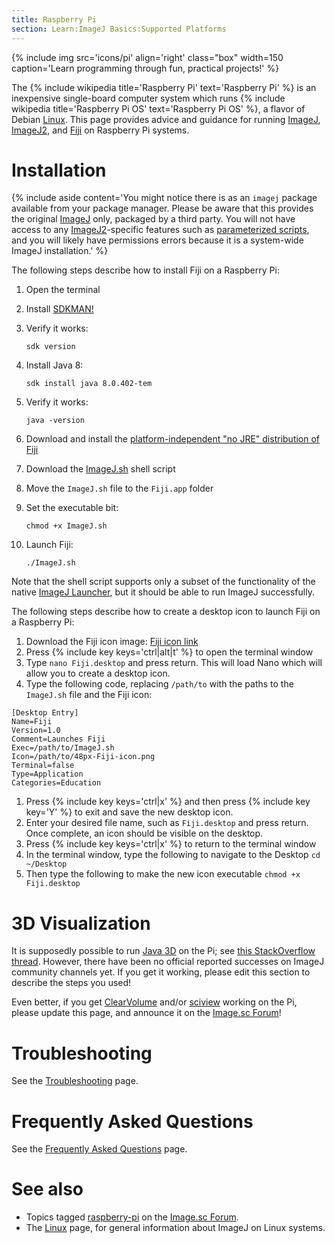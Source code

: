 ```yaml
---
title: Raspberry Pi
section: Learn:ImageJ Basics:Supported Platforms
---
```


{% include img src='icons/pi' align='right' class="box" width=150 caption='Learn programming through fun, practical projects!' %}

The {% include wikipedia title='Raspberry Pi' text='Raspberry Pi' %} is an inexpensive single-board computer system which runs {% include wikipedia title='Raspberry Pi OS' text='Raspberry Pi OS' %}, a flavor of Debian [Linux](/platforms/linux). This page provides advice and guidance for running [ImageJ](/software/imagej), [ImageJ2](/software/imagej2), and [Fiji](/software/fiji) on Raspberry Pi systems.

# Installation

{% include aside content='You might notice there is as an `imagej` package available from your package manager. Please be aware that this provides the original [ImageJ](/software/imagej) only, packaged by a third party. You will not have access to any [ImageJ2](/software/imagej2)-specific features such as [parameterized scripts](/scripting/parameters), and you will likely have permissions errors because it is a system-wide ImageJ installation.' %}

The following steps describe how to install Fiji on a Raspberry Pi:

1.  Open the terminal
2.  Install [SDKMAN!](https://sdkman.io/)
3.  Verify it works:

        sdk version
4.  Install Java 8:

        sdk install java 8.0.402-tem
5.  Verify it works:

        java -version
    
7.  Download and install the [platform-independent "no JRE" distribution of Fiji](http://downloads.imagej.net/fiji/latest/fiji-nojre.zip)
8.  Download the [ImageJ.sh](https://github.com/imagej/imagej2/blob/-/bin/ImageJ.sh) shell script
9.  Move the `ImageJ.sh` file to the `Fiji.app` folder
10.  Set the executable bit:

         chmod +x ImageJ.sh
11.  Launch Fiji:

         ./ImageJ.sh

Note that the shell script supports only a subset of the functionality of the native [ImageJ Launcher](/learn/launcher), but it should be able to run ImageJ successfully.

The following steps describe how to create a desktop icon to launch Fiji on a Raspberry Pi:

1.  Download the Fiji icon image: [Fiji icon link](/media/icons/fiji.png)
2.  Press {% include key keys='ctrl|alt|t' %} to open the terminal window
3.  Type `nano Fiji.desktop` and press return. This will load Nano which will allow you to create a desktop icon.
4.  Type the following code, replacing `/path/to` with the paths to the `ImageJ.sh` file and the Fiji icon:

<!-- -->

    [Desktop Entry]
    Name=Fiji
    Version=1.0
    Comment=Launches Fiji
    Exec=/path/to/ImageJ.sh
    Icon=/path/to/48px-Fiji-icon.png
    Terminal=false
    Type=Application
    Categories=Education

1.  Press {% include key keys='ctrl|x' %} and then press {% include key key='Y' %} to exit and save the new desktop icon.
2.  Enter your desired file name, such as `Fiji.desktop` and press return. Once complete, an icon should be visible on the desktop.
3.  Press {% include key keys='ctrl|x' %} to return to the terminal window
4.  In the terminal window, type the following to navigate to the Desktop `cd ~/Desktop`
5.  Then type the following to make the new icon executable `chmod +x Fiji.desktop`

# 3D Visualization

It is supposedly possible to run [Java 3D](/libs/java-3d) on the Pi; see [this StackOverflow thread](http://stackoverflow.com/questions/28529344/how-to-run-java3d-on-rpi-2). However, there have been no official reported successes on ImageJ community channels yet. If you get it working, please edit this section to describe the steps you used!

Even better, if you get [ClearVolume](/plugins/clearvolume) and/or [sciview](/plugins/sciview) working on the Pi, please update this page, and announce it on the [Image.sc Forum](/discuss)!

# Troubleshooting

See the [Troubleshooting](/learn/troubleshooting) page.

# Frequently Asked Questions

See the [Frequently Asked Questions](/learn/faq) page.

# See also

-   Topics tagged [raspberry-pi](https://forum.image.sc/tags/raspberry-pi) on the [Image.sc Forum](/discuss).
-   The [Linux](/platforms/linux) page, for general information about ImageJ on Linux systems.


